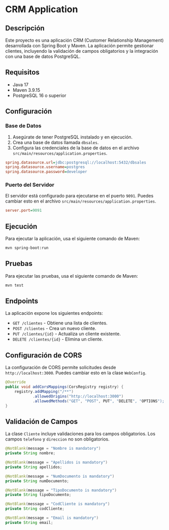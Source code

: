 # CRM Application

## Descripción
Este proyecto es una aplicación CRM (Customer Relationship Management) desarrollada con Spring Boot y Maven. La aplicación permite gestionar clientes, incluyendo la validación de campos obligatorios y la integración con una base de datos PostgreSQL.

## Requisitos
- Java 17 
- Maven 3.9.15
- PostgreSQL 16 o superior

## Configuración
### Base de Datos
1. Asegúrate de tener PostgreSQL instalado y en ejecución.
2. Crea una base de datos llamada `dbsales`.
3. Configura las credenciales de la base de datos en el archivo `src/main/resources/application.properties`.

```ini
spring.datasource.url=jdbc:postgresql://localhost:5432/dbsales
spring.datasource.username=postgres
spring.datasource.password=developer
```

### Puerto del Servidor
El servidor está configurado para ejecutarse en el puerto `9091`. Puedes cambiar esto en el archivo `src/main/resources/application.properties`.

```ini
server.port=9091
```

## Ejecución
Para ejecutar la aplicación, usa el siguiente comando de Maven:

```sh
mvn spring-boot:run
```

## Pruebas
Para ejecutar las pruebas, usa el siguiente comando de Maven:

```sh
mvn test
```

## Endpoints
La aplicación expone los siguientes endpoints:

- `GET /clientes` - Obtiene una lista de clientes.
- `POST /clientes` - Crea un nuevo cliente.
- `PUT /clientes/{id}` - Actualiza un cliente existente.
- `DELETE /clientes/{id}` - Elimina un cliente.

## Configuración de CORS
La configuración de CORS permite solicitudes desde `http://localhost:3000`. Puedes cambiar esto en la clase `WebConfig`.

```java
@Override
public void addCorsMappings(CorsRegistry registry) {
    registry.addMapping("/**")
            .allowedOrigins("http://localhost:3000")
            .allowedMethods("GET", "POST", PUT", "DELETE", "OPTIONS");
}
```

## Validación de Campos
La clase `Cliente` incluye validaciones para los campos obligatorios. Los campos `telefono` y `direccion` no son obligatorios.

```java
@NotBlank(message = "Nombre is mandatory")
private String nombre;

@NotBlank(message = "Apellidos is mandatory")
private String apellidos;

@NotBlank(message = "NumDocumento is mandatory")
private String numDocumento;

@NotBlank(message = "TipoDocumento is mandatory")
private String tipoDocumento;

@NotBlank(message = "CodCliente is mandatory")
private String codCliente;

@NotBlank(message = "Email is mandatory")
private String email;
```
